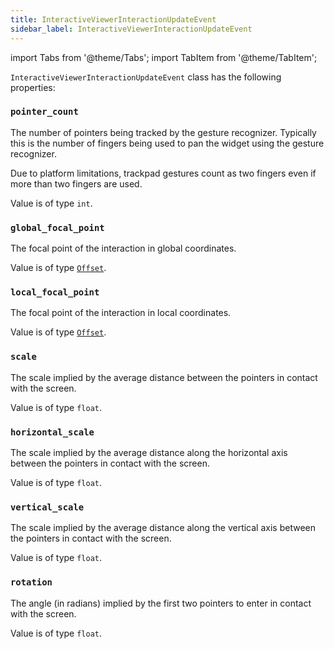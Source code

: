 ```yaml
---
title: InteractiveViewerInteractionUpdateEvent
sidebar_label: InteractiveViewerInteractionUpdateEvent
---
```

import Tabs from '@theme/Tabs';
import TabItem from '@theme/TabItem';

`InteractiveViewerInteractionUpdateEvent` class has the following properties:

### `pointer_count`

The number of pointers being tracked by the gesture recognizer.
Typically this is the number of fingers being used to pan the widget using the gesture recognizer. 

Due to platform limitations, trackpad gestures count as two fingers even if more than two fingers are used.

Value is of type `int`.

### `global_focal_point`

The focal point of the interaction in global coordinates.

Value is of type [`Offset`](/docs/reference/types/offset).

### `local_focal_point`

The focal point of the interaction in local coordinates.

Value is of type [`Offset`](/docs/reference/types/offset).

### `scale`

The scale implied by the average distance between the pointers in contact with the screen.

Value is of type `float`.

### `horizontal_scale`

The scale implied by the average distance along the horizontal axis between the pointers in contact with the screen.

Value is of type `float`.

### `vertical_scale`

The scale implied by the average distance along the vertical axis between the pointers in contact with the screen.

Value is of type `float`.

### `rotation`

The angle (in radians) implied by the first two pointers to enter in contact with the screen.

Value is of type `float`.

